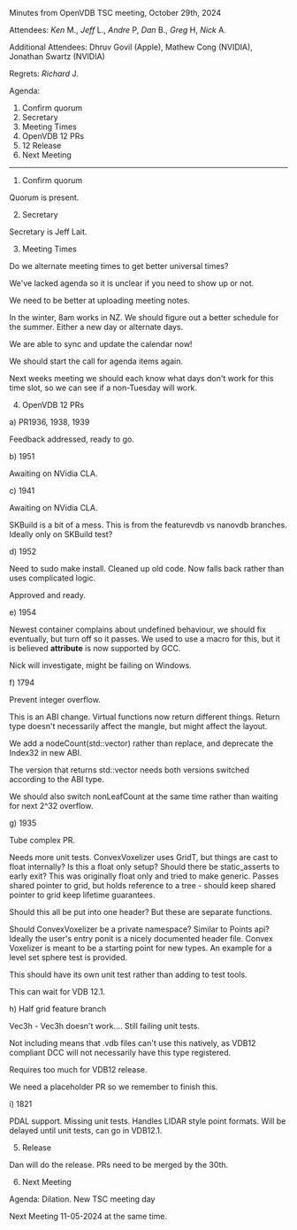 Minutes from OpenVDB TSC meeting, October 29th, 2024

Attendees: *Ken* M., *Jeff* L., *Andre* P, *Dan* B., *Greg* H, *Nick* A.

Additional Attendees: Dhruv Govil (Apple), Mathew Cong (NVIDIA),
Jonathan Swartz (NVIDIA)

Regrets: *Richard* J.

Agenda:

1) Confirm quorum
2) Secretary
3) Meeting Times
4) OpenVDB 12 PRs
5) 12 Release
6) Next Meeting

------------

1) Confirm quorum

Quorum is present.

2) Secretary

Secretary is Jeff Lait.

3) Meeting Times

Do we alternate meeting times to get better universal times?

We've lacked agenda so it is unclear if you need to show up or not.  

We need to be better at uploading meeting notes.

In the winter, 8am works in NZ.  We should figure out a better schedule for the summer.  Either a new day or alternate days.

We are able to sync and update the calendar now!

We should start the call for agenda items again.

Next weeks meeting we should each know what days don't work for this
time slot, so we can see if a non-Tuesday will work.

4) OpenVDB 12 PRs


a) PR1936, 1938, 1939

Feedback addressed, ready to go.

b) 1951

Awaiting on NVidia CLA.

c) 1941

Awaiting on NVidia CLA.

SKBuild is a bit of a mess.  This is from the featurevdb vs nanovdb branches.  Ideally only on SKBuild test?

d) 1952

Need to sudo make install.  Cleaned up old code.  Now falls back
rather than uses complicated logic.

Approved and ready.

e) 1954

Newest container complains about undefined behaviour, we should fix
eventually, but turn off so it passes.  We used to use a macro for
this, but it is believed __attribute__ is now supported by GCC.

Nick will investigate, might be failing on Windows.

f) 1794

Prevent integer overflow.

This is an ABI change.  Virtual functions now return different things.
Return type doesn't necessarily affect the mangle, but might affect the layout.

We add a nodeCount(std::vector<Index64>) rather than replace, and
deprecate the Index32 in new ABI.

The version that returns std::vector<Index32> needs both versions
switched according to the ABI type.

We should also switch nonLeafCount at the same time rather than
waiting for next 2^32 overflow.

g) 1935

Tube complex PR.  

Needs more unit tests.  ConvexVoxelizer uses GridT, but things are
cast to float internally? Is this a float only setup?  Should there be
static_asserts to early exit?  This was originally float only and
tried to make generic.  Passes shared pointer to grid, but holds
reference to a tree - should keep shared pointer to grid keep
lifetime guarantees.

Should this all be put into one header?  But these are separate functions.

Should ConvexVoxelizer be a private namespace?  Similar to Points api?
Ideally the user's entry ponit is a nicely documented header file.
Convex Voxelizer is meant to be a starting point for new types.  An
example for a level set sphere test is provided.

This should have its own unit test rather than adding to test tools.

This can wait for VDB 12.1.

h) Half grid feature branch

Vec3h - Vec3h doesn't work....  Still failing unit tests.

Not including means that .vdb files can't use this natively, as VDB12
compliant DCC will not necessarily have this type registered.

Requires too much for VDB12 release.

We need a placeholder PR so we remember to finish this.

i) 1821

PDAL support.  Missing unit tests.  Handles LIDAR style point formats.
Will be delayed until unit tests, can go in VDB12.1.

5) Release

Dan will do the release.  PRs need to be merged by the 30th.

6) Next Meeting

Agenda:  Dilation.  New TSC meeting day

Next Meeting 11-05-2024 at the same time.
